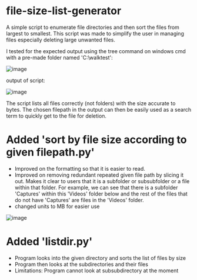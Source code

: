 # file-size-list-generator

A simple script to enumerate file directories and then sort the files from largest to smallest.
This script was made to simplify the user in managing files especially deleting large unwanted files.

I tested for the expected output using the tree command on windows cmd with a pre-made folder named 'C:\walktest':

![image](https://user-images.githubusercontent.com/39832806/147817410-732803eb-e4aa-4425-aa6b-7806821b727d.png)


output of script:

![image](https://user-images.githubusercontent.com/39832806/147817047-147201bc-23eb-4ba4-83e6-6695b793c5d8.png)


The script lists all files correctly (not folders) with the size accurate to bytes.
The chosen filepath in the output can then be easily used as a search term to quickly get to the file for deletion.



# Added 'sort by file size according to given filepath.py'

- Improved on the formatting so that it is easier to read.
- Improved on removing redundant repeated given file path by slicing it out. Makes it clear to users that it is a subfolder or subsubfolder or a file within that folder.
For example, we can see that there is a subfolder 'Captures' within this 'Videos' folder below and the rest of the files that do not have 'Captures' are files in the 'Videos' folder.
- changed units to MB for easier use

![image](https://user-images.githubusercontent.com/39832806/153185853-ed08ad1f-38f1-4ebe-aa37-28cad0a3d0ae.png)




# Added 'listdir.py'

- Program looks into the given directory and sorts the list of files by size
- Program then looks at the subdirectories and their files
- Limitations: Program cannot look at subsubdirectory at the moment
